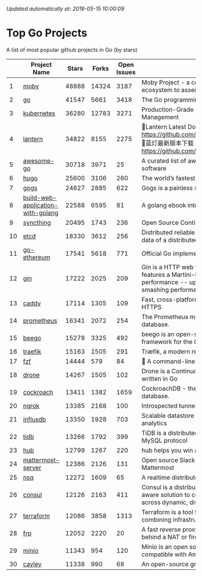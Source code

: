 *Updated automatically at: 2018-05-15 10:00:09* 
# Top Go Projects
A list of most popular github projects in Go (by stars)

|    | Project Name | Stars | Forks | Open Issues | Description |
| -- | ------------ | ----- | ----- | ----------- | ----------- |
| 1 | [moby](https://github.com/moby/moby) | 48888 | 14324 | 3187 | Moby Project - a collaborative project for the container ecosystem to assemble container-based systems |
| 2 | [go](https://github.com/golang/go) | 41547 | 5661 | 3418 | The Go programming language |
| 3 | [kubernetes](https://github.com/kubernetes/kubernetes) | 36280 | 12783 | 3271 | Production-Grade Container Scheduling and Management |
| 4 | [lantern](https://github.com/getlantern/lantern) | 34822 | 8155 | 2275 | 🔴Lantern Latest Download https://github.com/getlantern/lantern/releases/tag/latest 🔴蓝灯最新版本下载 https://github.com/getlantern/forum/issues/833 🔴  |
| 5 | [awesome-go](https://github.com/avelino/awesome-go) | 30718 | 3971 | 25 | A curated list of awesome Go frameworks, libraries and software |
| 6 | [hugo](https://github.com/gohugoio/hugo) | 25600 | 3106 | 260 | The world’s fastest framework for building websites. |
| 7 | [gogs](https://github.com/gogits/gogs) | 24827 | 2885 | 622 | Gogs is a painless self-hosted Git service. |
| 8 | [build-web-application-with-golang](https://github.com/astaxie/build-web-application-with-golang) | 22588 | 6595 | 81 | A golang ebook intro how to build a web with golang |
| 9 | [syncthing](https://github.com/syncthing/syncthing) | 20495 | 1743 | 236 | Open Source Continuous File Synchronization |
| 10 | [etcd](https://github.com/coreos/etcd) | 18330 | 3612 | 256 | Distributed reliable key-value store for the most critical data of a distributed system |
| 11 | [go-ethereum](https://github.com/ethereum/go-ethereum) | 17541 | 5618 | 771 | Official Go implementation of the Ethereum protocol |
| 12 | [gin](https://github.com/gin-gonic/gin) | 17222 | 2025 | 209 | Gin is a HTTP web framework written in Go (Golang). It features a Martini-like API with much better performance -- up to 40 times faster. If you need smashing performance, get yourself some Gin. |
| 13 | [caddy](https://github.com/mholt/caddy) | 17114 | 1305 | 109 | Fast, cross-platform HTTP/2 web server with automatic HTTPS |
| 14 | [prometheus](https://github.com/prometheus/prometheus) | 16341 | 2072 | 254 | The Prometheus monitoring system and time series database. |
| 15 | [beego](https://github.com/astaxie/beego) | 15278 | 3325 | 492 | beego is an open-source, high-performance web framework for the Go programming language. |
| 16 | [traefik](https://github.com/containous/traefik) | 15163 | 1505 | 291 | Træfik, a modern reverse proxy |
| 17 | [fzf](https://github.com/junegunn/fzf) | 14444 | 579 | 84 | :cherry_blossom: A command-line fuzzy finder |
| 18 | [drone](https://github.com/drone/drone) | 14267 | 1505 | 102 | Drone is a Continuous Delivery platform built on Docker, written in Go |
| 19 | [cockroach](https://github.com/cockroachdb/cockroach) | 13411 | 1382 | 1659 | CockroachDB - the open source, cloud-native SQL database. |
| 20 | [ngrok](https://github.com/inconshreveable/ngrok) | 13385 | 2168 | 100 | Introspected tunnels to localhost |
| 21 | [influxdb](https://github.com/influxdata/influxdb) | 13350 | 1928 | 703 | Scalable datastore for metrics, events, and real-time analytics |
| 22 | [tidb](https://github.com/pingcap/tidb) | 13266 | 1792 | 399 | TiDB is a distributed HTAP database compatible with the MySQL protocol  |
| 23 | [hub](https://github.com/github/hub) | 12799 | 1267 | 220 | hub helps you win at git. |
| 24 | [mattermost-server](https://github.com/mattermost/mattermost-server) | 12386 | 2126 | 131 | Open source Slack-alternative in Golang and React - Mattermost |
| 25 | [nsq](https://github.com/nsqio/nsq) | 12272 | 1609 | 65 | A realtime distributed messaging platform |
| 26 | [consul](https://github.com/hashicorp/consul) | 12126 | 2163 | 411 | Consul is a distributed, highly available, and data center aware solution to connect and configure applications across dynamic, distributed infrastructure. |
| 27 | [terraform](https://github.com/hashicorp/terraform) | 12086 | 3858 | 1313 | Terraform is a tool for building, changing, and combining infrastructure safely and efficiently. |
| 28 | [frp](https://github.com/fatedier/frp) | 12052 | 2220 | 20 | A fast reverse proxy to help you expose a local server behind a NAT or firewall to the internet. |
| 29 | [minio](https://github.com/minio/minio) | 11343 | 954 | 120 | Minio is an open source object storage server compatible with Amazon S3 APIs |
| 30 | [cayley](https://github.com/cayleygraph/cayley) | 11338 | 990 | 68 | An open-source graph database |
